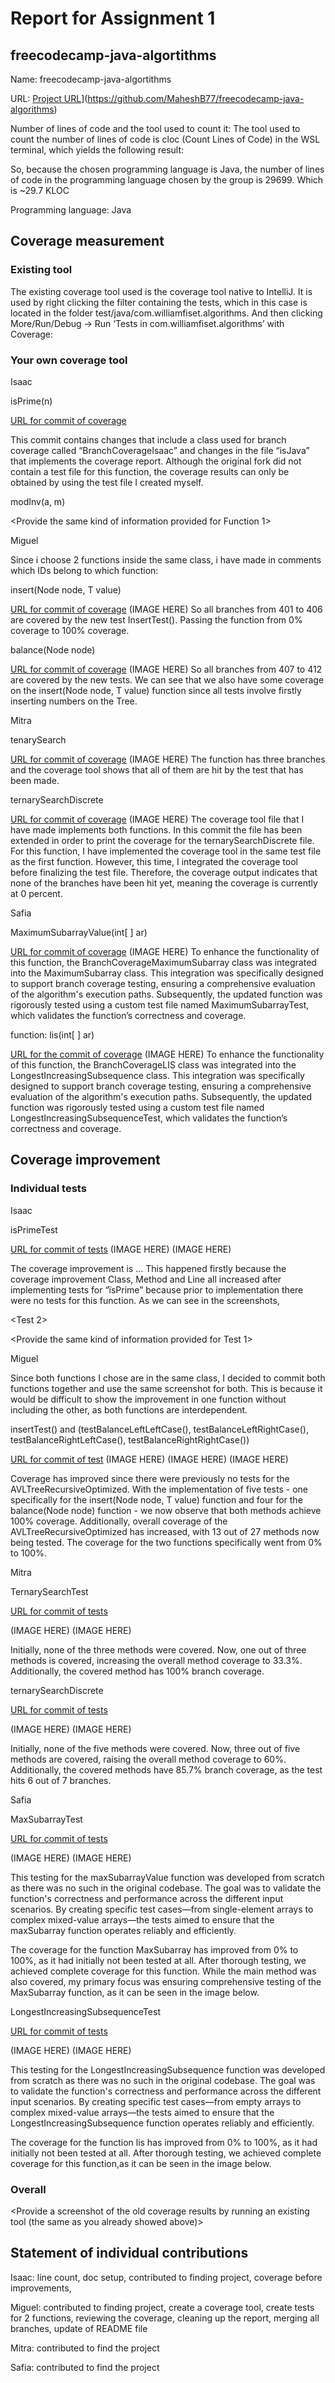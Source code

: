 # Report for Assignment 1

## freecodecamp-java-algortithms

Name: freecodecamp-java-algortithms

URL: [Project URL](https://github.com//freecodecamp-java-algorithms)](https://github.com/MaheshB77/freecodecamp-java-algorithms)

Number of lines of code and the tool used to count it: 
The tool used to count the number of lines of code is cloc (Count Lines of Code) in the WSL terminal, which yields the following result:



So, because the chosen programming language is Java, the number of lines of code in the programming language chosen by the group is 29699. Which is ~29.7 KLOC

Programming language: Java

## Coverage measurement

### Existing tool

The existing coverage tool used is the coverage tool native to IntelliJ. It is used by right clicking the filter containing the tests, which in this case is located in the folder test/java/com.williamfiset.algorithms. And then clicking More/Run/Debug -> Run ‘Tests in com.williamfiset.algorithms’ with Coverage:

<Show the coverage results provided by the existing tool with a screenshot>

### Your own coverage tool

Isaac

isPrime(n)

[URL for commit of coverage](https://github.com/ivns1/freecodecamp-java-algorithms-forSEP/commit/509245207b9a7f1f97060892e090c274816a878e)

This commit contains changes that include a class used for branch coverage called “BranchCoverageIsaac” and changes in the file “isJava” that implements the coverage report. Although the original fork did not contain a test file for this function, the coverage results can only be obtained by using the test file I created myself.

<Provide a screenshot of the coverage results output by the instrumentation>

modInv(a, m)

<URL for commit >
  
<Provide the same kind of information provided for Function 1>

Miguel

Since i choose 2 functions inside the same class, i have made in comments which IDs belong to which function:

insert(Node node, T value)

[URL for commit of coverage](https://github.com/MaheshB77/freecodecamp-java-algorithms/commit/c5554b6c28fd1cac9febdcdeac1dcdb74a550633)
(IMAGE HERE)
So all branches from 401 to 406 are covered by the new test InsertTest(). Passing the function from 0% coverage to 100% coverage. 

balance(Node node)

[URL for commit of coverage](https://github.com/MaheshB77/freecodecamp-java-algorithms/commit/c5554b6c28fd1cac9febdcdeac1dcdb74a550633)
(IMAGE HERE)
So all branches from 407 to 412 are covered by the new tests. We can see that we also have some coverage on the insert(Node node, T value) function since all tests involve firstly inserting numbers on the Tree.

Mitra 

tenarySearch

[URL for commit of coverage](https://github.com/ivns1/freecodecamp-java-algorithms-forSEP/commit/1fba2e149eb55d961d954022017220ab6f7a6b35)
(IMAGE HERE)
The function has three branches and the coverage tool shows that all of them are hit by the test that has been made. 

ternarySearchDiscrete

[URL for commit of coverage](https://github.com/ivns1/freecodecamp-java-algorithms-forSEP/commit/ec5f1179ed24b773a27e8c0582167bf27580e14d#diff-ab8d40c0b875f4c28dc7127eb1b0c0f0f04b20e5ddca656d70a1dbca98248970)
(IMAGE HERE)
The coverage tool file that I have made implements both functions. In this commit the file has been extended in order to print the coverage for the ternarySearchDiscrete file. 
For this function, I have implemented the coverage tool in the same test file as the first function. However, this time, I integrated the coverage tool before finalizing the test file. Therefore, the coverage output indicates that none of the branches have been hit yet, meaning the coverage is currently at 0 percent.

Safia

MaximumSubarrayValue(int[ ] ar)

[URL for commit of coverage](https://github.com/ivns1/freecodecamp-java-algorithms-forSEP/commit/2a376d9095dc6b3575061f9fa31f7cce825ab670)
(IMAGE HERE)
To enhance the functionality of this function, the BranchCoverageMaximumSubarray class was integrated into the MaximumSubarray class. This integration was specifically designed to support branch coverage testing, ensuring a comprehensive evaluation of the algorithm's execution paths. Subsequently, the updated function was rigorously tested using a custom test file named MaximumSubarrayTest, which validates the function’s correctness and coverage.

function: lis(int[ ] ar)

[URL for the commit of coverage](https://github.com/ivns1/freecodecamp-java-algorithms-forSEP/commit/e18a6a732b2594cc6bbbf63f7079d2868658912e)
(IMAGE HERE)
To enhance the functionality of this function, the BranchCoverageLIS class was integrated into the LongestIncreasingSubsequence class. This integration was specifically designed to support branch coverage testing, ensuring a comprehensive evaluation of the algorithm's execution paths. Subsequently, the updated function was rigorously tested using a custom test file named LongestIncreasingSubsequenceTest, which validates the function’s correctness and coverage.


## Coverage improvement

### Individual tests

<The following is supposed to be repeated for each group member>

Isaac

isPrimeTest

[URL for commit of tests](https://github.com/ivns1/freecodecamp-java-algorithms-forSEP/commit/ba778da7c881cb5c4f37f9d9b0f801718f89f2bf)
(IMAGE HERE)
(IMAGE HERE)

The coverage improvement is …
This happened firstly because the coverage improvement Class, Method and Line all increased after implementing tests for “ïsPrime” because prior to implementation there were no tests for this function. As we can see in the screenshots,


<Test 2>

<Provide the same kind of information provided for Test 1>

Miguel 

Since both functions I chose are in the same class, I decided to commit both functions together and use the same screenshot for both. This is because it would be difficult to show the improvement in one function without including the other, as both functions are interdependent.

insertTest() and (testBalanceLeftLeftCase(), testBalanceLeftRightCase(), testBalanceRightLeftCase(), testBalanceRightRightCase())

[URL for commit of test](https://github.com/ivns1/freecodecamp-java-algorithms-forSEP/commit/8d8e16e21fb3d230eaba652ce4b39c1d02e60bc0)
(IMAGE HERE)
(IMAGE HERE)
(IMAGE HERE)

Coverage has improved since there were previously no tests for the AVLTreeRecursiveOptimized. With the implementation of five tests - one specifically for the insert(Node node, T value) function and four for the balance(Node node) function - we now observe that both methods achieve 100% coverage. Additionally, overall coverage of the AVLTreeRecursiveOptimized has increased, with 13 out of 27 methods now being tested. The coverage for the two functions specifically went from 0% to 100%. 

Mitra 

TernarySearchTest

[URL for commit of tests](https://github.com/ivns1/freecodecamp-java-algorithms-forSEP/commit/1fba2e149eb55d961d954022017220ab6f7a6b35)

(IMAGE HERE)
(IMAGE HERE)

Initially, none of the three methods were covered. Now, one out of three methods is covered, increasing the overall method coverage to 33.3%. Additionally, the covered method has 100% branch coverage.

ternarySearchDiscrete

[URL for commit of tests](https://github.com/ivns1/freecodecamp-java-algorithms-forSEP/commit/b2fbc3613fff016ffd39e52f827b6559ac32b07a)

(IMAGE HERE)
(IMAGE HERE)

Initially, none of the five methods were covered. Now, three out of five methods are covered, raising the overall method coverage to 60%. Additionally, the covered methods have 85.7% branch coverage, as the test hits 6 out of 7 branches.

Safia

MaxSubarrayTest

[URL for commit of tests](https://github.com/ivns1/freecodecamp-java-algorithms-forSEP/commit/7fcf1a49a551f687a05d4277b644b25671f59f66)

(IMAGE HERE)
(IMAGE HERE)

This testing for the maxSubarrayValue function was developed from scratch as there was no such in the original codebase. The goal was to validate the function's correctness and performance across the different input scenarios. By creating specific test cases—from single-element arrays to complex mixed-value arrays—the tests aimed to ensure that the maxSubarray function operates reliably and efficiently. 

The coverage for the function MaxSubarray has improved from 0% to 100%, as it had initially not been tested at all. After thorough testing, we achieved complete coverage for this function. While the main method was also covered, my primary focus was ensuring comprehensive testing of the MaxSubarray function, as it can be seen in the image below.

LongestIncreasingSubsequenceTest

[URL for commit of tests](https://github.com/ivns1/freecodecamp-java-algorithms-forSEP/commit/5292976d4a48667be359ed0b99a21b316060bb6c)

(IMAGE HERE)
(IMAGE HERE)

This testing for the LongestIncreasingSubsequence function was developed from scratch as there was no such in the original codebase. The goal was to validate the function's correctness and performance across the different input scenarios. By creating specific test cases—from empty arrays to complex mixed-value arrays—the tests aimed to ensure that the LongestIncreasingSubsequence function operates reliably and efficiently. 

The coverage for the function lis has improved from 0% to 100%, as it had initially not been tested at all. After thorough testing, we achieved complete coverage for this function,as it can be seen in the image below.



### Overall

<Provide a screenshot of the old coverage results by running an existing tool (the same as you already showed above)>

<Provide a screenshot of the new coverage results by running the existing tool using all test modifications made by the group>

## Statement of individual contributions

Isaac: line count, doc setup, contributed to finding project, coverage before improvements,

Miguel: contributed to finding project, create a coverage tool, create tests for 2 functions, reviewing the coverage, cleaning up the report, merging all branches, update of README file

Mitra: contributed to find the project

Safia: contributed to find the project
